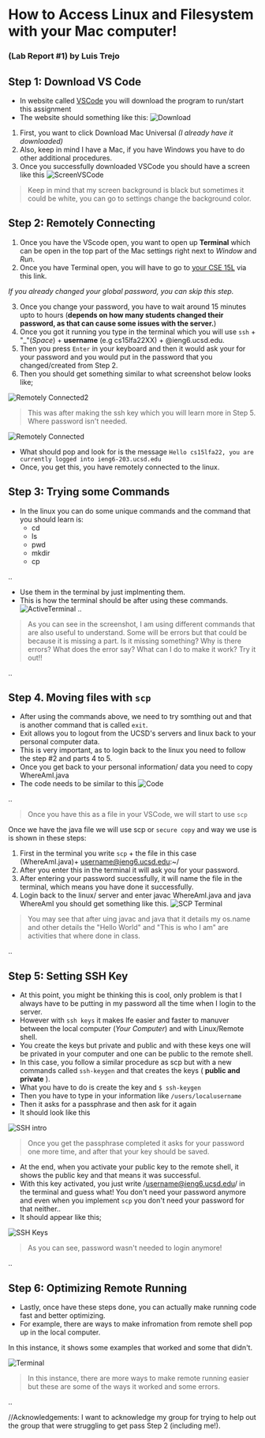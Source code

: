 # How to Access Linux and Filesystem with your Mac computer!

### (Lab Report #1) by Luis Trejo

## Step 1: Download VS Code 
* In website called [VSCode](https://code.visualstudio.com/) you will download the program to run/start this assignment
* The website should something like this:
![Download](DownloadVSCode.png)

1. First, you want to click Download Mac Universal *(I already have it downloaded)*
2. Also, keep in mind I have a Mac, if you have Windows you have to do other additional procedures.
3. Once you successfully downloaded VSCode you should have a screen like this 
![ScreenVSCode](StartVSCode.png)

> Keep in mind that my screen background is  black but sometimes it could be white, you can go to settings change the background color.


## Step 2: Remotely Connecting
1. Once you have the VScode open, you want to open up **Terminal** which can be open in the top part of the Mac settings right next to *Window* and *Run*.
2.  Once you have Terminal open, you will have to go to [your CSE 15L](https://sdacs.ucsd.edu/~icc/index.php) via this link. 

*If you already changed your global password, you can skip this step.*

3. Once you change your password, you have to wait around 15 minutes upto to hours (**depends on how many students changed their password, as that can cause some issues with the server.**)
4. Once you got it running you type in the terminal which you will use ` ssh ` + "_"(*Space*) + **username** (e.g cs15lfa22XX) + @ieng6.ucsd.edu.
5. Then you press `Enter` in your keyboard and then it would ask your for your password and you would put in the password that you changed/created from Step 2. 
6. Then you should get something similar to what screenshot below looks like;

![Remotely Connected2](LoginIntoRemote.png)

> This was after making the ssh key which you will learn more in Step 5. Where password isn't needed.

![Remotely Connected](LoginSuccess.png)

- What should pop and look for is the message ` Hello cs15lfa22, you are currently logged into ieng6-203.ucsd.edu `
- Once, you get this, you have remotely connected to the linux.

## Step 3: Trying some Commands
- In the linux you can do some unique commands and the command that you should learn is: 
    * cd 
    * ls
    * pwd
    * mkdir
    * cp

..
- Use them in the terminal by just implmenting them. 
- This is how the terminal should be after using these commands.
![ActiveTerminal](TryingCommands.png)
..
>  As you can see in the screenshot, I am using different commands that are also useful to understand. Some will be errors but that could be because it is missing a part. Is it missing something? Why is there errors? What does the error say? What can I do to make it work? Try it out!!


..

## Step 4. Moving files with `scp`

-  After using the commands above, we need to try somthing out and that is another command that is called `exit`. 
- Exit allows you to logout from the UCSD's servers and linux back to your personal computer data.
- This is very important, as to login back to the linux you need to follow the step #2 and parts 4 to 5. 
- Once you get back to your personal information/ data you need to copy WhereAmI.java
- The code needs to be similar to this
![Code](WhereAmI.png)

.. 
> Once you have this as a file in your VSCode, we will start to use `scp`


Once we have the java file we will use scp or `secure copy` and way we use is is shown in these steps:

1. First in the terminal you write `scp` + the file in this case (WhereAmI.java)+ username@ieng6.ucsd.edu:~/ 
2. After you enter this in the terminal it will ask you for your password.
3. After entering your password successfully, it will name the file in the terminal, which means you have done it successfully.
4. Login back to the linux/ server and enter javac WhereAmI.java and java WhereAmI you should get something like this.
![SCP Terminal](Scpsuccess.png)

> You may see that after uing javac and java that it details my os.name and other details the "Hello World" and "This is who I am" are activities that where done in class.

..

## Step 5: Setting SSH Key

- At this point, you might be thinking this is cool, only problem is that I always have to be putting in my password all the time when I login to the server.
- However with `ssh keys` it makes lfe easier and faster to manuver between the local computer (*Your Computer*) and with Linux/Remote shell.
- You create the keys but private and public and with these keys one will be privated in your computer and one can be public to the remote shell. 
- In this case, you follow a similar procedure as scp but with a new commands called `ssh-keygen` and that creates the keys ( **public and private** ).
- What you have to do is create the key and `$ ssh-keygen` 
- Then you have to type in your information like `/users/localusername`
- Then it asks for a passphrase and then ask for it again 
- It should look like this 

![SSH intro](IntrotoSsh.png)

> Once you get the passphrase completed it asks for your password one more time, and after that your key should be saved.


- At the end, when you activate your public key to the remote shell, it shows the public key and that means it was successful.
- With this key activated, you just write /username@ieng6.ucsd.edu/ in the terminal and guess what! You don't need your password anymore and even when you implement `scp` you don't need your password for that neither..
- It should appear like this;

![SSH Keys](MakingKeys.png)


> As you can see, password wasn't needed to login anymore!

..


## Step 6: Optimizing Remote Running

- Lastly, once have these steps done, you can actually make running code fast and better optimizing.
- For example, there are ways to make infromation from remote shell pop up in the local computer.

In this instance, it shows some examples that worked and some that didn't.

![Terminal](ATrytoMakeEasier.png)


> In this instance, there are more ways to make remote running easier but these are some of the ways it worked and some errors.

..


//Acknowledgements: I want to acknowledge my group for trying to help out the group that were struggling to get pass Step 2 (including me!). 
